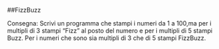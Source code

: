 ##FizzBuzz

Consegna:
Scrivi un programma che stampi i numeri da 1 a 100,ma per i multipli di 3 stampi “Fizz” al posto del numero e per i multipli di 5 stampi Buzz.
Per i numeri che sono sia multipli di 3 che di 5 stampi FizzBuzz.